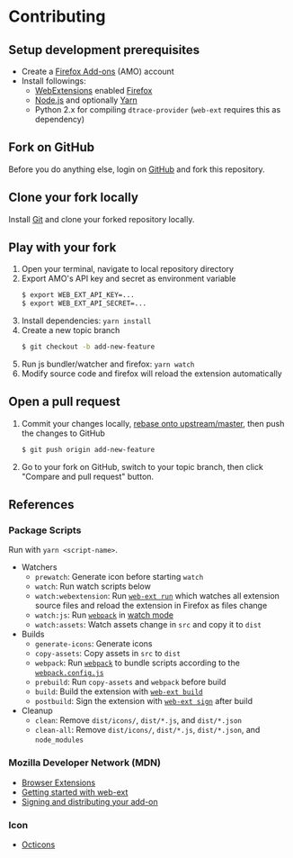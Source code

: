 # Contributing

## Setup development prerequisites

- Create a [Firefox Add-ons](https://addons.mozilla.org) (AMO) account
- Install followings:
    - [WebExtensions](https://developer.mozilla.org/en-US/Add-ons/WebExtensions) enabled [Firefox](https://www.mozilla.org/firefox/)
    - [Node.js](http://nodejs.org) and optionally [Yarn](https://yarnpkg.com)
    - Python 2.x for compiling `dtrace-provider` (`web-ext` requires this as dependency)

## Fork on GitHub

Before you do anything else, login on [GitHub](https://github.com/) and fork this repository.

## Clone your fork locally

Install [Git](https://git-scm.com/) and clone your forked repository locally.

## Play with your fork

1. Open your terminal, navigate to local repository directory
2. Export AMO's API key and secret as environment variable
    ```sh
    $ export WEB_EXT_API_KEY=...
    $ export WEB_EXT_API_SECRET=...
    ```
3. Install dependencies: `yarn install`
4. Create a new topic branch
    ```sh
    $ git checkout -b add-new-feature
    ```
5. Run js bundler/watcher and firefox: `yarn watch`
6. Modify source code and firefox will reload the extension automatically

## Open a pull request

1. Commit your changes locally, [rebase onto upstream/master](https://github.com/blog/2243-rebase-and-merge-pull-requests), then push the changes to GitHub
    ```sh
    $ git push origin add-new-feature
    ```
2. Go to your fork on GitHub, switch to your topic branch, then click "Compare and pull request" button.

## References

### Package Scripts

Run with `yarn <script-name>`.

- Watchers
    - `prewatch`: Generate icon before starting `watch`
    - `watch`: Run watch scripts below
    - `watch:webextension`: Run [`web-ext run`](https://developer.mozilla.org/en-US/Add-ons/WebExtensions/web-ext_command_reference#web-ext_run) which watches all extension source files and reload the extension in Firefox as files change
    - `watch:js`: Run [`webpack`](https://webpack.github.io/docs/cli.html) in [watch mode](https://webpack.github.io/docs/cli.html#watch-mode-watch)
    - `watch:assets`: Watch assets change in `src` and copy it to `dist`
- Builds
    - `generate-icons`: Generate icons
    - `copy-assets`: Copy assets in `src` to `dist`
    - `webpack`: Run [`webpack`](https://webpack.js.org) to bundle scripts according to the [`webpack.config.js`](https://webpack.js.org/concepts/configuration/)
    - `prebuild`: Run `copy-assets` and `webpack` before build
    - `build`: Build the extension with [`web-ext build`](https://developer.mozilla.org/en-US/Add-ons/WebExtensions/web-ext_command_reference#web-ext_build)
    - `postbuild`: Sign the extension with [`web-ext sign`](https://developer.mozilla.org/en-US/Add-ons/WebExtensions/web-ext_command_reference#web-ext_sign) after build
- Cleanup
    - `clean`: Remove `dist/icons/`, `dist/*.js`, and `dist/*.json`
    - `clean-all`: Remove `dist/icons/`, `dist/*.js`, `dist/*.json`, and `node_modules`

### Mozilla Developer Network (MDN)

- [Browser Extensions](https://developer.mozilla.org/en-US/Add-ons/WebExtensions)
- [Getting started with web-ext](https://developer.mozilla.org/en-US/Add-ons/WebExtensions/Getting_started_with_web-ext)
- [Signing and distributing your add-on](https://developer.mozilla.org/en-US/Add-ons/Distribution)

### Icon

- [Octicons](https://octicons.github.com/)
